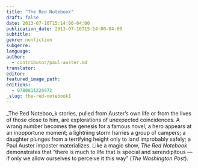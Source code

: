 ```yaml
---
title: "The Red Notebook"
draft: false
date: 2013-07-16T15:14:00-04:00
publication_date: 2013-07-16T15:14:00-04:00
subtitle:
genre: nonfiction
subgenre:
language:
author:
  - contributor/paul-auster.md
translator:
editor:
featured_image_path:
editions:
  - 9780811220972
_slug: the-red-notebook1
---
```


_The Red Noteboo_k stories, pulled from Auster’s own life or from the lives of those close to him, are explorations of unexpected coincidences. A wrong number becomes the genesis for a famous novel; a hero appears at an inopportune moment; a lightning storm harries a group of campers; a daughter plunges from a terrifying height only to land improbably safely; a Paul Auster imposter materializes. Like a magic show, _The Red Notebook_ demonstrates that “there is much to life that is special and serendipitous — if only we allow ourselves to perceive it this way” (_The Washington Post_).

